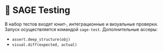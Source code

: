 # 📘 SAGE Testing

В набор тестов входят юнит‑, интеграционные и визуальные проверки.
Запуск осуществляется командой `sage-test`.
Дополнительные ассеры:
- `assert.deep_structure(obj)`
- `visual.diff(expected, actual)`
